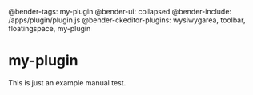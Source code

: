 @bender-tags: my-plugin
@bender-ui: collapsed
@bender-include: /apps/plugin/plugin.js
@bender-ckeditor-plugins: wysiwygarea, toolbar, floatingspace, my-plugin

# my-plugin

This is just an example manual test.